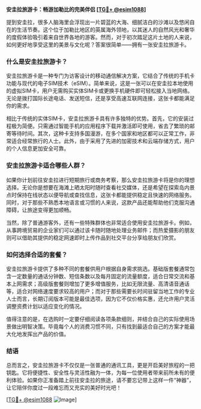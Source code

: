 **安圭拉旅游卡：畅游加勒比的完美伴侣 [[TG💪+ @esim1088](https://t.me/s/esim1088)]**

提到安圭拉，很多人脑海里会浮现出一片碧蓝的大海、细腻洁白的沙滩以及悠闲自在的生活节奏。这个位于加勒比地区的英属海外领地，以其迷人的自然风光和奢华的度假体验吸引着来自世界各地的游客。然而，对于初次踏足这片土地的人来说，如何更好地享受这里的美景与文化呢？答案很简单——拥有一张安圭拉旅游卡。

### 什么是安圭拉旅游卡？

安圭拉旅游卡是一种专门为访客设计的移动通信解决方案，它结合了传统的手机卡功能与现代的电子SIM技术（eSIM）。简单来说，这是一张可以在安圭拉本地使用的虚拟SIM卡，用户无需购买实体SIM卡或更换手机硬件即可轻松接入当地网络。无论是拨打国际长途电话、发送短信，还是享受高速互联网连接，这张卡都能满足你的需求。

相比于传统的实体SIM卡，安圭拉旅游卡具有许多独特的优势。首先，它的安装过程极为简便。只需通过智能手机的应用程序下载并激活即可使用，省去了繁琐的邮寄等待时间。其次，这种卡支持多国漫游，在多个国家和地区都可以正常工作，非常适合经常旅行的人士。此外，由于采用了先进的加密技术和云端存储方式，用户的个人信息更加安全可靠。

### 安圭拉旅游卡适合哪些人群？

如果你计划前往安圭拉进行短期旅行或商务考察，那么安圭拉旅游卡将是你的理想选择。无论你是想要在海滩上晒太阳时随时查看社交媒体，还是希望在探索岛内景点时保持在线状态以便导航或查找信息，这张卡都能提供稳定且快速的网络服务。同时，对于那些不熟悉本地语言或习惯的人来说，这款产品还能帮助他们克服沟通障碍，让旅途变得更加顺畅。

当然，除了普通游客外，还有一些特殊群体也非常适合使用安圭拉旅游卡。例如，从事跨境贸易的企业家们可以通过该卡随时随地处理业务邮件；而热爱摄影的朋友则可以借助其提供的稳定网速即时上传作品到社交平台分享给朋友们欣赏。

### 如何选择合适的套餐？

安圭拉旅游卡提供了多种不同的套餐供用户根据自身需求挑选。基础版套餐通常包含一定数量的通话分钟数、短信条数以及每月固定的流量额度，适合日常交流和基本上网需求；高级版套餐则增加了更多增值服务，比如无限流量、高清语音通话等，适合对网络速度要求较高的用户；而对于那些需要长时间驻留当地工作的专业人士而言，长期订阅版本可能是最佳选项，因为它不仅价格实惠，还允许用户灵活调整资费计划以适应变化的情况。

值得注意的是，在选购时一定要仔细阅读各项条款细则，并结合自己的实际使用场景做出明智决策。毕竟每个人的消费习惯不同，只有找到最适合自己的方案才能最大化地发挥出产品的价值。

### 结语

总而言之，安圭拉旅游卡不仅仅是一张普通的通讯工具，更是开启美好旅程的一把钥匙。它将便捷性、安全性与灵活性融为一体，为每一位使用者带来前所未有的便利体验。如果你正准备踏上前往安圭拉的旅途，请不要忘记带上这样一件“神器”，让它陪伴你度过一段难忘而又充实的美好时光吧！

[[TG💪+ @esim1088](https://t.me/s/esim1088) ![Image](https://i.postimg.cc/4NQfJmqS/Snipaste-2025-05-13-00-14-12.png)]